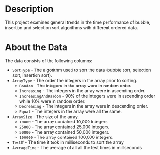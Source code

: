 # Description
This project examines general trends in the time performance of bubble, insertion and selection sort algorithms with different ordered data.

# About the Data
The data consists of the following columns:
- `SortType` - The algorithm used to sort the data (bubble sort, selection sort, insertion sort).
- `ArrayType` - The order the integers in the array prior to sorting.
    - `Random` - The integers in the array were in random order.
    - `Increasing` - The integers in the array were in ascending order.
    - `IncreasingAndRandom` - 90% of the integers were in ascending order while 10% were in random order.
    - `Decreasing` - The integers in the array were in descending order.
    - `Equal` - The integers in the array were all the same.
- `ArraySize` - The size of the array.
    - `10000` - The array contained 10,000 integers.
    - `25000` - The array contained 25,000 integers.
    - `50000` - The array contained 50,000 integers.
    - `100000` - The array contained 100,000 integers.
- `Test`# - The time it took in milliseconds to sort the array.
- `AverageTime` - The average of all all the test times in milliseconds.
